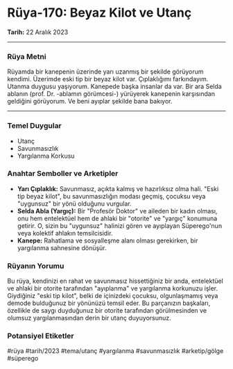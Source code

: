 # Rüya-170: Beyaz Kilot ve Utanç
**Tarih:** 22 Aralık 2023

---
### Rüya Metni
Rüyamda bir kanepenin üzerinde yarı uzanmış bir şekilde görüyorum kendimi. Üzerimde eski tip bir beyaz kilot var. Çıplaklığımı farkındayım. Utanma duygusu yaşıyorum. Kanepede başka insanlar da var. Bir ara Selda ablanın (prof. Dr. -ablamın görümcesi-) yürüyerek kanepenin karşısından geldiğini görüyorum. Ve beni ayıplar şekilde bana bakıyor.

---
### Temel Duygular
* Utanç
* Savunmasızlık
* Yargılanma Korkusu

### Anahtar Semboller ve Arketipler
* **Yarı Çıplaklık:** Savunmasız, açıkta kalmış ve hazırlıksız olma hali. "Eski tip beyaz kilot", bu savunmasızlığın modası geçmiş, çocuksu veya "uygunsuz" bir yönü olduğunu vurgular.
* **Selda Abla (Yargıç):** Bir "Profesör Doktor" ve aileden bir kadın olması, onu hem entelektüel hem de ahlaki bir "otorite" ve "yargıç" konumuna getirir. O, sizin bu "uygunsuz" halinizi gören ve ayıplayan Süperego'nun veya kolektif ahlakın temsilcisidir.
* **Kanepe:** Rahatlama ve sosyalleşme alanı olması gerekirken, bir yargılanma sahnesine dönüşür.

### Rüyanın Yorumu
Bu rüya, kendinizi en rahat ve savunmasız hissettiğiniz bir anda, entelektüel ve ahlaki bir otorite tarafından "ayıplanma" ve yargılanma korkunuzu işler. Giydiğiniz "eski tip kilot", belki de içinizdeki çocuksu, olgunlaşmamış veya demode bulduğunuz bir yönünüzü temsil eder. Bu parçanızın başkaları, özellikle de saygı duyduğunuz bir otorite tarafından görülmesinden ve olumsuz yargılanmasından derin bir utanç duyuyorsunuz.

### Potansiyel Etiketler
#rüya #tarih/2023 #tema/utanç #yargılanma #savunmasızlık #arketip/gölge #süperego